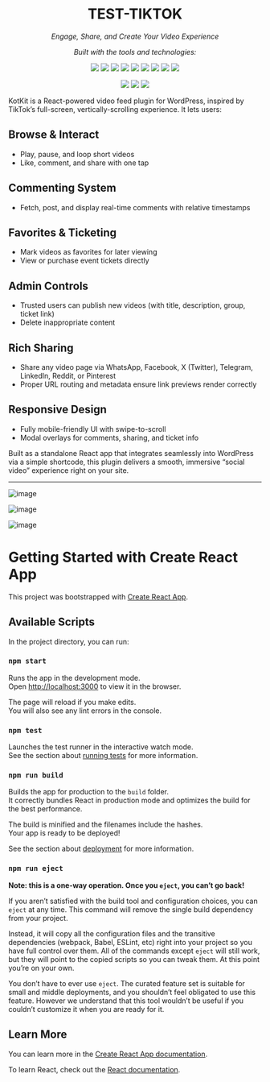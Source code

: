 <h1 align="center">TEST-TIKTOK</h1>

<p align="center"><em>Engage, Share, and Create Your Video Experience</em></p>

<p align="center"><em>Built with the tools and technologies:</em></p>

<p align="center">
  <img src="https://img.shields.io/badge/Express-black?logo=express&logoColor=white" />
  <img src="https://img.shields.io/badge/JSON-black?logo=json&logoColor=white" />
  <img src="https://img.shields.io/badge/npm-%23CB3837.svg?logo=npm&logoColor=white" />
  <img src="https://img.shields.io/badge/JavaScript-yellow?logo=javascript&logoColor=black" />
  <img src="https://img.shields.io/badge/Nodemon-lightgreen?logo=nodemon&logoColor=white" />
  <img src="https://img.shields.io/badge/React-61DAFB?logo=react&logoColor=white" />
  <img src="https://img.shields.io/badge/TypeScript-3178C6?logo=typescript&logoColor=white" />
  <img src="https://img.shields.io/badge/Font%20Awesome-339AF0?logo=fontawesome&logoColor=white" />
  <img src="https://img.shields.io/badge/CSS-563D7C?logo=css3&logoColor=white" />
</p>

<p align="center">
  <img src="https://img.shields.io/github/last-commit/ridhadosh/test-tiktok" />
  <img src="https://img.shields.io/github/languages/top/ridhadosh/test-tiktok" />
  <img src="https://img.shields.io/github/languages/count/ridhadosh/test-tiktok" />
</p>

KotKit is a React-powered video feed plugin for WordPress, inspired by TikTok’s full-screen, vertically-scrolling experience. It lets users:

## Browse & Interact
- Play, pause, and loop short videos  
- Like, comment, and share with one tap

## Commenting System
- Fetch, post, and display real-time comments with relative timestamps

## Favorites & Ticketing
- Mark videos as favorites for later viewing  
- View or purchase event tickets directly

## Admin Controls
- Trusted users can publish new videos (with title, description, group, ticket link)  
- Delete inappropriate content

## Rich Sharing
- Share any video page via WhatsApp, Facebook, X (Twitter), Telegram, LinkedIn, Reddit, or Pinterest  
- Proper URL routing and metadata ensure link previews render correctly

## Responsive Design
- Fully mobile-friendly UI with swipe-to-scroll  
- Modal overlays for comments, sharing, and ticket info

Built as a standalone React app that integrates seamlessly into WordPress via a simple shortcode, this plugin delivers a smooth, immersive “social video” experience right on your site.  

---


![image](https://github.com/user-attachments/assets/f42127c3-69f7-4214-a0b3-790d751d1c9e)

![image](https://github.com/user-attachments/assets/c6b256f5-1a77-485b-bb36-257157f19863)




![image](https://github.com/user-attachments/assets/6122d7c6-a1b5-4ce0-9f34-232c5f54fba9)




# Getting Started with Create React App

This project was bootstrapped with [Create React App](https://github.com/facebook/create-react-app).

## Available Scripts

In the project directory, you can run:

### `npm start`

Runs the app in the development mode.\
Open [http://localhost:3000](http://localhost:3000) to view it in the browser.

The page will reload if you make edits.\
You will also see any lint errors in the console.

### `npm test`

Launches the test runner in the interactive watch mode.\
See the section about [running tests](https://facebook.github.io/create-react-app/docs/running-tests) for more information.

### `npm run build`

Builds the app for production to the `build` folder.\
It correctly bundles React in production mode and optimizes the build for the best performance.

The build is minified and the filenames include the hashes.\
Your app is ready to be deployed!

See the section about [deployment](https://facebook.github.io/create-react-app/docs/deployment) for more information.

### `npm run eject`

**Note: this is a one-way operation. Once you `eject`, you can’t go back!**

If you aren’t satisfied with the build tool and configuration choices, you can `eject` at any time. This command will remove the single build dependency from your project.

Instead, it will copy all the configuration files and the transitive dependencies (webpack, Babel, ESLint, etc) right into your project so you have full control over them. All of the commands except `eject` will still work, but they will point to the copied scripts so you can tweak them. At this point you’re on your own.

You don’t have to ever use `eject`. The curated feature set is suitable for small and middle deployments, and you shouldn’t feel obligated to use this feature. However we understand that this tool wouldn’t be useful if you couldn’t customize it when you are ready for it.

## Learn More

You can learn more in the [Create React App documentation](https://facebook.github.io/create-react-app/docs/getting-started).

To learn React, check out the [React documentation](https://reactjs.org/).
